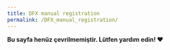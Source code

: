```yaml
---
title: DFX manual registration
permalink: /DFX_manual_registration/
---
```


**Bu sayfa henüz çevrilmemiştir. Lütfen yardım edin! ❤**

